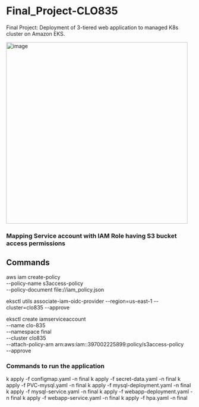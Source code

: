 # Final_Project-CLO835
Final Project: Deployment of 3-tiered web application to managed K8s cluster on Amazon EKS.

<img width="488" alt="image" src="https://user-images.githubusercontent.com/65021757/184523732-a2ac3658-1d79-46f7-8ce2-bb5b01dfbdd3.png">

### Mapping Service account with IAM Role having S3 bucket access permissions
## Commands
aws iam create-policy \
    --policy-name s3access-policy \
    --policy-document file://iam_policy.json
    
eksctl utils associate-iam-oidc-provider --region=us-east-1 --cluster=clo835 --approve
 
 
eksctl create iamserviceaccount \
  --name clo-835 \
  --namespace final \
  --cluster clo835 \
  --attach-policy-arn arn:aws:iam::397002225899:policy/s3access-policy \
  --approve
  

### Commands to run the application
k apply -f configmap.yaml -n final
k apply -f secret-data.yaml -n final
k apply -f PVC-mysql.yaml -n final
k apply -f mysql-deployment.yaml -n final
k apply -f mysql-service.yaml -n final
k apply -f webapp-deployment.yaml -n final
k apply -f webapp-service.yaml -n final
k apply -f hpa.yaml -n final
